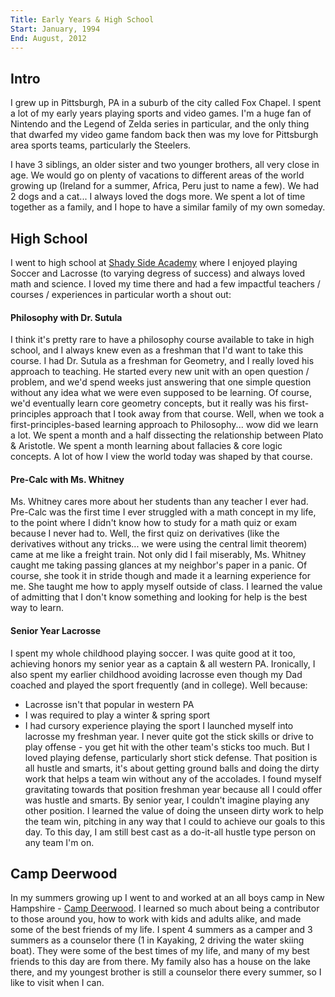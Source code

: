 ```yaml
---
Title: Early Years & High School
Start: January, 1994
End: August, 2012
---
```


## Intro

I grew up in Pittsburgh, PA in a suburb of the city called Fox Chapel. I spent a lot of my early years playing sports and video games. I'm a huge fan of Nintendo and the Legend of Zelda series in particular, and the only thing that dwarfed my video game fandom back then was my love for Pittsburgh area sports teams, particularly the Steelers.

I have 3 siblings, an older sister and two younger brothers, all very close in age. We would go on plenty of vacations to different areas of the world growing up (Ireland for a summer, Africa, Peru just to name a few). We had 2 dogs and a cat... I always loved the dogs more. We spent a lot of time together as a family, and I hope to have a similar family of my own someday.


## High School

I went to high school at [Shady Side Academy](https://www.shadysideacademy.org/) where I enjoyed playing Soccer and Lacrosse (to varying degress of success) and always loved math and science. I loved my time there and had a few impactful teachers / courses / experiences in particular worth a shout out:

#### Philosophy with Dr. Sutula
I think it's pretty rare to have a philosophy course available to take in high school, and I always knew even as a freshman that I'd want to take this course. I had Dr. Sutula as a freshman for Geometry, and I really loved his approach to teaching. He started every new unit with an open question / problem, and we'd spend weeks just answering that one simple question without any idea what we were even supposed to be learning. Of course, we'd eventually learn core geometry concepts, but it really was his first-principles approach that I took away from that course.
Well, when we took a first-principles-based learning approach to Philosophy... wow did we learn a lot. We spent a month and a half dissecting the relationship between Plato & Aristotle. We spent a month learning about fallacies & core logic concepts. A lot of how I view the world today was shaped by that course.

#### Pre-Calc with Ms. Whitney
Ms. Whitney cares more about her students than any teacher I ever had. Pre-Calc was the first time I ever struggled with a math concept in my life, to the point where I didn't know how to study for a math quiz or exam because I never had to. Well, the first quiz on derivatives (like the derivatives without any tricks... we were using the central limit theorem) came at me like a freight train. Not only did I fail miserably, Ms. Whitney caught me taking passing glances at my neighbor's paper in a panic.
Of course, she took it in stride though and made it a learning experience for me. She taught me how to apply myself outside of class. I learned the value of admitting that I don't know something and looking for help is the best way to learn.

#### Senior Year Lacrosse
I spent my whole childhood playing soccer. I was quite good at it too, achieving honors my senior year as a captain & all western PA. Ironically, I also spent my earlier childhood avoiding lacrosse even though my Dad coached and played the sport frequently (and in college). Well because:
- Lacrosse isn't that popular in western PA
- I was required to play a winter & spring sport
- I had cursory experience playing the sport
I launched myself into lacrosse my freshman year. I never quite got the stick skills or drive to play offense - you get hit with the other team's sticks too much. But I loved playing defense, particularly short stick defense. That position is all hustle and smarts, it's about getting ground balls and doing the dirty work that helps a team win without any of the accolades. I found myself gravitating towards that position freshman year because all I could offer was hustle and smarts. By senior year, I couldn't imagine playing any other position. I learned the value of doing the unseen dirty work to help the team win, pitching in any way that I could to achieve our goals to this day. To this day, I am still best cast as a do-it-all hustle type person on any team I'm on.


## Camp Deerwood

In my summers growing up I went to and worked at an all boys camp in New Hampshire - [Camp Deerwood](https://campdeerwood.com/). I learned so much about being a contributor to those around you, how to work with kids and adults alike, and made some of the best friends of my life. I spent 4 summers as a camper and 3 summers as a counselor there (1 in Kayaking, 2 driving the water skiing boat). They were some of the best times of my life, and many of my best friends to this day are from there. My family also has a house on the lake there, and my youngest brother is still a counselor there every summer, so I like to visit when I can.